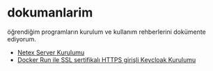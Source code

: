 # dokumanlarim
öğrendiğim programların kurulum ve kullanım rehberlerini dokümente ediyorum.

- [Netex Server Kurulumu](./Netex-server-sensor.md)
- [Docker Run ile SSL sertifikalı HTTPS girişli Keycloak Kurulumu](./Docker-Run-ile-Sertifikali-Kecloak-Kurma.md)
